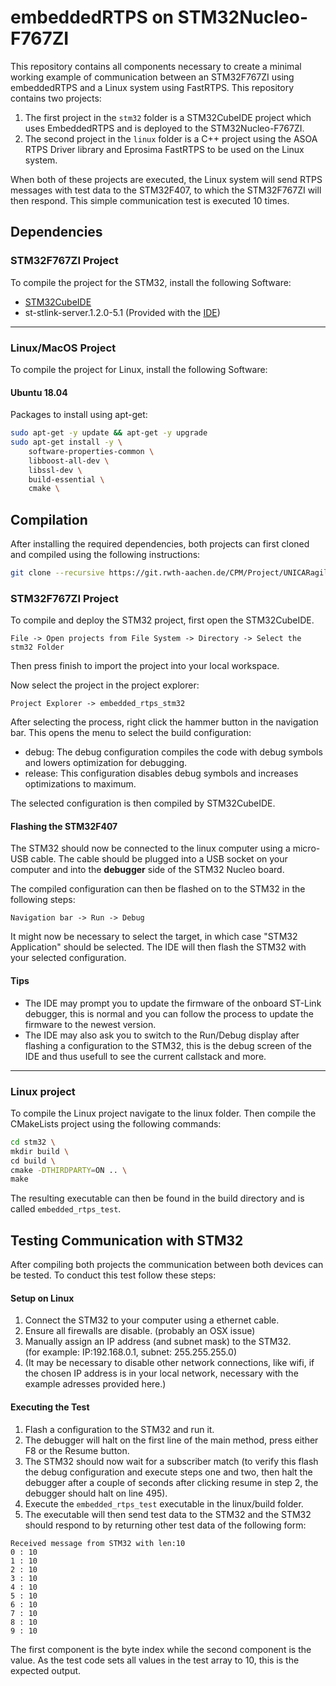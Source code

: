# embeddedRTPS on STM32Nucleo-F767ZI
This repository contains all components necessary to create a minimal working example of communication between an STM32F767ZI using embeddedRTPS and a Linux system using FastRTPS. This repository contains two projects:
1. The first project in the `stm32` folder is a STM32CubeIDE project which uses EmbeddedRTPS and is deployed to the STM32Nucleo-F767ZI.
2. The second project in the `linux` folder is a C++ project using the ASOA RTPS Driver library and Eprosima FastRTPS to be used on the Linux system.

When both of these projects are executed, the Linux system will send RTPS messages with test data to the STM32F407, to which the STM32F767ZI will then respond. This simple communication test is executed 10 times.


## Dependencies
### STM32F767ZI Project
To compile the project for the STM32, install the following Software:
- [STM32CubeIDE](https://www.st.com/en/development-tools/stm32cubeide.html)
- st-stlink-server.1.2.0-5.1 (Provided with the [IDE](https://www.st.com/en/development-tools/stm32cubeide.html))

---

### Linux/MacOS Project
To compile the project for Linux, install the following Software:

#### Ubuntu 18.04
Packages to install using apt-get:
```bash
sudo apt-get -y update && apt-get -y upgrade
sudo apt-get install -y \
    software-properties-common \
    libboost-all-dev \
    libssl-dev \
    build-essential \
    cmake \
```
## Compilation
After installing the required dependencies, both projects can first cloned and compiled using the following instructions:

```bash
git clone --recursive https://git.rwth-aachen.de/CPM/Project/UNICARagil/Software/asoa/targets/embeddedrtps-stm32
```

### STM32F767ZI Project
To compile and deploy the STM32 project, first open the STM32CubeIDE.
```
File -> Open projects from File System -> Directory -> Select the stm32 Folder 
```
Then press finish to import the project into your local workspace.

Now select the project in the project explorer:
```
Project Explorer -> embedded_rtps_stm32
```
After selecting the process, right click the hammer button in the navigation bar. 
This opens the menu to select the build configuration:
 - debug: The debug configuration compiles the code with debug symbols and lowers optimization for debugging.
 - release: This configuration disables debug symbols and increases optimizations to maximum.

The selected configuration is then compiled by STM32CubeIDE. 

#### Flashing the STM32F407
The STM32 should now be connected to the linux computer using a micro-USB cable. The cable should be plugged into a USB socket on your computer and into the __debugger__ side of the STM32 Nucleo board.

The compiled configuration can then be flashed on to the STM32 in the following steps:
```
Navigation bar -> Run -> Debug
```
It might now be necessary to select the target, in which case "STM32 Application" should be selected. The IDE will then flash the STM32 with your selected configuration. 

#### Tips
- The IDE may prompt you to update the firmware of the onboard ST-Link debugger, this is normal and you can follow the process to update the firmware to the newest version.
- The IDE may also ask you to switch to the Run/Debug display after flashing a configuration to the STM32, this is the debug screen of the IDE and thus usefull to see the current callstack and more.

---

### Linux project

To compile the Linux project navigate to the linux folder. Then compile the CMakeLists project using the following commands:
```bash
cd stm32 \
mkdir build \
cd build \
cmake -DTHIRDPARTY=ON .. \
make 
```

The resulting executable can then be found in the build directory and is called `embedded_rtps_test`. 

## Testing Communication with STM32

After compiling both projects the communication between both devices can be tested. To conduct this test follow these steps:

#### Setup on Linux
1. Connect the STM32 to your computer using a ethernet cable.
2. Ensure all firewalls are disable. (probably an OSX issue)
3. Manually assign an IP address (and subnet mask) to the STM32. <br>
   (for example: IP:192.168.0.1, subnet: 255.255.255.0) 
4. (It may be necessary to disable other network connections, like wifi, if the chosen IP address is in your local network, necessary with the example adresses provided here.)

#### Executing the Test

1. Flash a configuration to the STM32 and run it.
2. The debugger will halt on the first line of the main method, press either F8 or the Resume button.
3. The STM32 should now wait for a subscriber match (to verify this flash the debug configuration and execute steps one and two, then halt the debugger after a couple of seconds after clicking resume in step 2, the debugger should halt on line 495).
4. Execute the `embedded_rtps_test` executable in the linux/build folder.
5. The executable will then send test data to the STM32 and the STM32 should respond to by returning other test data of the following form: <br>
``` 
Received message from STM32 with len:10
0 : 10
1 : 10
2 : 10
3 : 10
4 : 10
5 : 10
6 : 10
7 : 10
8 : 10
9 : 10
```
The first component is the byte index while the second component is the value. As the test code sets all values in the test array to 10, this is the expected output.
